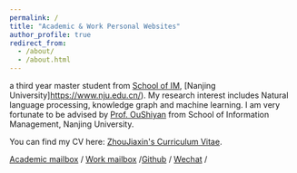 ```yaml
---
permalink: /
title: "Academic & Work Personal Websites"
author_profile: true
redirect_from: 
  - /about/
  - /about.html
---
```


a third year master student from [School of IM](https://im.nju.edu.cn/), [Nanjing University]https://www.nju.edu.cn/). 
My research interest includes Natural language processing, knowledge graph and machine learning.
I am very fortunate to be advised by [Prof. OuShiyan](https://im.nju.edu.cn/osy/) from School of Information Management, Nanjing University.

You can find my CV here: [ZhouJiaxin's Curriculum Vitae](../assets/周嘉欣简历.pdf).

[Academic mailbox](mailto:522023140121@smail.nju.edu.cn) / [Work mailbox](mailto:feitanyuyida@126.com) /[Github](https://github.com/klouuuuuu) / [Wechat](../images/wechat.jpg) /
